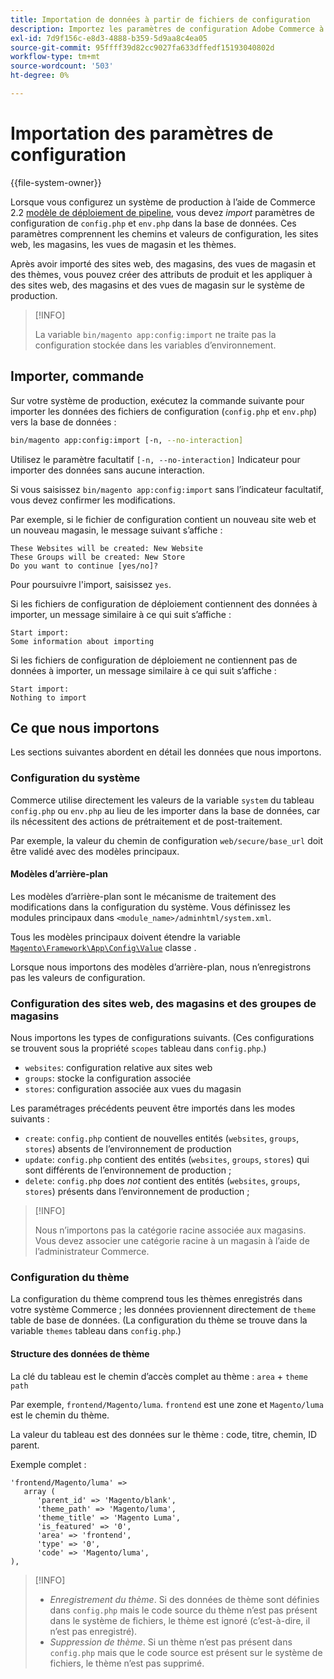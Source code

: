 ```yaml
---
title: Importation de données à partir de fichiers de configuration
description: Importez les paramètres de configuration Adobe Commerce à partir des fichiers de configuration.
exl-id: 7d9f156c-e8d3-4888-b359-5d9aa8c4ea05
source-git-commit: 95ffff39d82cc9027fa633dffedf15193040802d
workflow-type: tm+mt
source-wordcount: '503'
ht-degree: 0%

---
```


# Importation des paramètres de configuration

{{file-system-owner}}

Lorsque vous configurez un système de production à l’aide de Commerce 2.2 [modèle de déploiement de pipeline](../deployment/technical-details.md), vous devez _import_ paramètres de configuration de `config.php` et `env.php` dans la base de données.
Ces paramètres comprennent les chemins et valeurs de configuration, les sites web, les magasins, les vues de magasin et les thèmes.

Après avoir importé des sites web, des magasins, des vues de magasin et des thèmes, vous pouvez créer des attributs de produit et les appliquer à des sites web, des magasins et des vues de magasin sur le système de production.

>[!INFO]
>
>La variable `bin/magento app:config:import` ne traite pas la configuration stockée dans les variables d’environnement.

## Importer, commande

Sur votre système de production, exécutez la commande suivante pour importer les données des fichiers de configuration (`config.php` et `env.php`) vers la base de données :

```bash
bin/magento app:config:import [-n, --no-interaction]
```

Utilisez le paramètre facultatif `[-n, --no-interaction]` Indicateur pour importer des données sans aucune interaction.

Si vous saisissez `bin/magento app:config:import` sans l’indicateur facultatif, vous devez confirmer les modifications.

Par exemple, si le fichier de configuration contient un nouveau site web et un nouveau magasin, le message suivant s’affiche :

```terminal
These Websites will be created: New Website
These Groups will be created: New Store
Do you want to continue [yes/no]?
```

Pour poursuivre l&#39;import, saisissez `yes`.

Si les fichiers de configuration de déploiement contiennent des données à importer, un message similaire à ce qui suit s’affiche :

```terminal
Start import:
Some information about importing
```

Si les fichiers de configuration de déploiement ne contiennent pas de données à importer, un message similaire à ce qui suit s’affiche :

```terminal
Start import:
Nothing to import
```

## Ce que nous importons

Les sections suivantes abordent en détail les données que nous importons.

### Configuration du système

Commerce utilise directement les valeurs de la variable `system` du tableau `config.php` ou `env.php` au lieu de les importer dans la base de données, car ils nécessitent des actions de prétraitement et de post-traitement.

Par exemple, la valeur du chemin de configuration `web/secure/base_url` doit être validé avec des modèles principaux.

#### Modèles d’arrière-plan

Les modèles d’arrière-plan sont le mécanisme de traitement des modifications dans la configuration du système.
Vous définissez les modules principaux dans `<module_name>/adminhtml/system.xml`.

Tous les modèles principaux doivent étendre la variable [`Magento\Framework\App\Config\Value`](https://github.com/magento/magento2/blob/2.4/lib/internal/Magento/Framework/App/Config/Value.php) classe .

Lorsque nous importons des modèles d’arrière-plan, nous n’enregistrons pas les valeurs de configuration.

### Configuration des sites web, des magasins et des groupes de magasins

Nous importons les types de configurations suivants.
(Ces configurations se trouvent sous la propriété `scopes` tableau dans `config.php`.)

- `websites`: configuration relative aux sites web
- `groups`: stocke la configuration associée
- `stores`: configuration associée aux vues du magasin

Les paramétrages précédents peuvent être importés dans les modes suivants :

- `create`: `config.php` contient de nouvelles entités (`websites`, `groups`, `stores`) absents de l’environnement de production
- `update`: `config.php` contient des entités (`websites`, `groups`, `stores`) qui sont différents de l’environnement de production ;
- `delete`: `config.php` does _not_ contient des entités (`websites`, `groups`, `stores`) présents dans l’environnement de production ;

>[!INFO]
>
>Nous n’importons pas la catégorie racine associée aux magasins. Vous devez associer une catégorie racine à un magasin à l’aide de l’administrateur Commerce.

### Configuration du thème

La configuration du thème comprend tous les thèmes enregistrés dans votre système Commerce ; les données proviennent directement de `theme` table de base de données. (La configuration du thème se trouve dans la variable `themes` tableau dans `config.php`.)

#### Structure des données de thème

La clé du tableau est le chemin d’accès complet au thème : `area` + `theme path`

Par exemple, `frontend/Magento/luma`.
`frontend` est une zone et `Magento/luma` est le chemin du thème.

La valeur du tableau est des données sur le thème : code, titre, chemin, ID parent.

Exemple complet :

```php?start_inline=1
'frontend/Magento/luma' =>
   array (
      'parent_id' => 'Magento/blank',
      'theme_path' => 'Magento/luma',
      'theme_title' => 'Magento Luma',
      'is_featured' => '0',
      'area' => 'frontend',
      'type' => '0',
      'code' => 'Magento/luma',
),
```

>[!INFO]
>
>- _Enregistrement du thème_. Si des données de thème sont définies dans `config.php` mais le code source du thème n’est pas présent dans le système de fichiers, le thème est ignoré (c’est-à-dire, il n’est pas enregistré).
>- _Suppression de thème_. Si un thème n’est pas présent dans `config.php` mais que le code source est présent sur le système de fichiers, le thème n’est pas supprimé.

